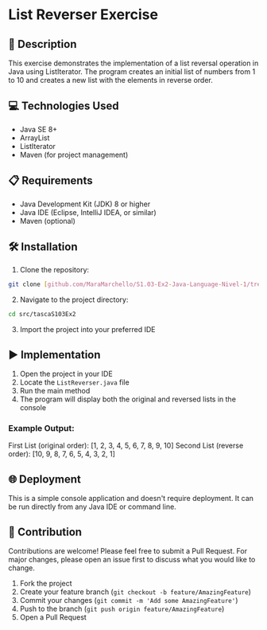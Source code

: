 # List Reverser Exercise

## 📄 Description
This exercise demonstrates the implementation of a list reversal operation in Java using ListIterator. The program creates an initial list of numbers from 1 to 10 and creates a new list with the elements in reverse order.

## 💻 Technologies Used
- Java SE 8+
- ArrayList
- ListIterator
- Maven (for project management)

## 📋 Requirements
- Java Development Kit (JDK) 8 or higher
- Java IDE (Eclipse, IntelliJ IDEA, or similar)
- Maven (optional)

## 🛠️ Installation
1. Clone the repository: 

```bash
git clone [github.com/MaraMarchello/S1.03-Ex2-Java-Language-Nivel-1/tree/main/tascaS103Ex2]
```

2. Navigate to the project directory:

```bash
cd src/tascaS103Ex2
```
3. Import the project into your preferred IDE

## ▶️ Implementation
1. Open the project in your IDE
2. Locate the `ListReverser.java` file
3. Run the main method
4. The program will display both the original and reversed lists in the console

### Example Output:
First List (original order):
[1, 2, 3, 4, 5, 6, 7, 8, 9, 10]
Second List (reverse order):
[10, 9, 8, 7, 6, 5, 4, 3, 2, 1]

## 🌐 Deployment
This is a simple console application and doesn't require deployment. It can be run directly from any Java IDE or command line.

## 🤝 Contribution
Contributions are welcome! Please feel free to submit a Pull Request. For major changes, please open an issue first to discuss what you would like to change.

1. Fork the project
2. Create your feature branch (`git checkout -b feature/AmazingFeature`)
3. Commit your changes (`git commit -m 'Add some AmazingFeature'`)
4. Push to the branch (`git push origin feature/AmazingFeature`)
5. Open a Pull Request

